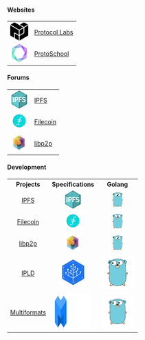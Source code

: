 #### Websites

<table boder=0>
<tr>
    <td><img src="./images/icons/logo_protocol_labs.svg" height="42" width="42"></td>
    <td><a href="https://protocol.ai">Protocol Labs</a></td>
</tr>
<tr>
    <td><img src="./images/icons/favicon_protoschool.png" height="42" width="42"></td>
    <td><a href="https://proto.school">ProtoSchool</a></td>
</tr>
</table>

#### Forums

<table boder=0>
<tr>
    <td><img src="./images/icons/ipfs.png" height="42" width="42"></td>
    <td><a href="https://discuss.ipfs.io/">IPFS</a></td>
</tr>
<tr>
    <td><img src="./images/icons/filecoin.png" height="42" width="42"></td>
    <td><a href="https://discuss.filecoin.io/">Filecoin</a></td>
</tr>
<tr>
    <td><img src="./images/icons/libp2p.jpeg" height="42" width="42"></td>
    <td><a href="https://discuss.libp2p.io/">libp2p</a></td>
</tr>
</table>


#### Development

<table boder=0 align="center">
<tr>
<th>Projects</th><th>Specifications</th><th>Golang</th>
</tr>
<tr align="center">
    <td><a href="https://github.com/ipfs">IPFS</a>
    </td>
    <td><a href="https://github.com/ipfs/specs">
        <img src="./images/icons/ipfs.png" height="42" width="42"></a>
    </td>
    <td><a href="https://github.com/ipfs/go-ipfs">
        <img src="./images/icons/gopher.png" height="42" width="42"></a>
    </td>
</tr>
<tr align="center">
    <td><a href="https://github.com/filecoin-project">Filecoin</a>
    </td>
    <td><a href="https://github.com/filecoin-project/specs">
        <img src="./images/icons/filecoin.png" height="42" width="42"></a>
    </td>
    <td><a href="https://github.com/filecoin-project/go-filecoin">
        <img src="./images/icons/gopher.png" height="42" width="42"></a>
    </td>
</tr>
<tr align="center">
    <td><a href="https://github.com/libp2p">libp2p</a>
    </td>
    <td><a href="https://github.com/libp2p/specs">
        <img src="./images/icons/libp2p.jpeg" height="42" width="42"></a>
    </td>
    <td><a href="https://github.com/libp2p/go-libp2p">
        <img src="./images/icons/gopher.png" height="42" width="42"></a>
    </td>
</tr>
<tr align="center">
    <td><a href="https://github.com/ipld">IPLD</a>
    </td>
    <td><a href="https://github.com/ipld/specs">
        <img src="./images/icons/ipld.jpeg" height="62" width="62"></a>
    </td>
    <td><a href="https://github.com/ipld/go-ipld-prime">
        <img src="./images/icons/gopher.png" height="80" width="80"></a>
    </td>
</tr>
<tr align="center">
    <td><a href="https://github.com/multiformats">Multiformats</a>
    </td>
    <td><a href="https://github.com/multiformats">
        <img src="./images/icons/logotype_multi.svg" height="84" width="84"></a>
    </td>
    <td><a href="https://github.com/multiformats?language=go">
        <img src="./images/icons/gopher.png" height="74" width="74"></a>
    </td>
</tr>
</table>


